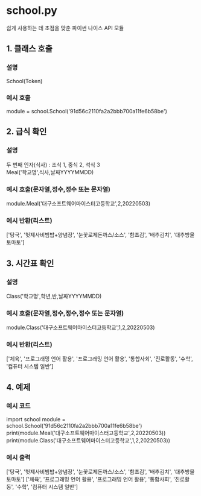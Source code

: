 # school.py
쉽게 사용하는 데 초점을 맞춘 파이썬 나이스 API 모듈

## 1. 클래스 호출
### 설명
School(Token)
### 예시 호출
module = school.School('91d56c2110fa2a2bbb700a11fe6b58be')

## 2. 급식 확인
### 설명
두 번째 인자(식사) : 조식 1, 중식 2, 석식 3</br>
Meal('학교명',식사,날짜YYYYMMDD)
### 예시 호출(문자열,정수,정수 또는 문자열)
module.Meal('대구소프트웨어마이스터고등학교',2,20220503)
### 예시 반환(리스트)
['탕국', '헛제사비빔밥+양념장', '눈꽃로제돈까스/소스', '함초김', '배추김치', '대추방울토마토']

## 3. 시간표 확인
### 설명
Class('학교명',학년,반,날짜YYYYMMDD)
### 예시 호출(문자열,정수,정수,정수 또는 문자열)
module.Class('대구소프트웨어마이스터고등학교',1,2,20220503)
### 예시 반환(리스트)
['체육', '프로그래밍 언어 활용', '프로그래밍 언어 활용', '통합사회', '진로활동', '수학', '컴퓨터 시스템 일반']

## 4. 예제
### 예시 코드
import school
module = school.School('91d56c2110fa2a2bbb700a11fe6b58be')
print(module.Meal('대구소프트웨어마이스터고등학교',2,20220503))
print(module.Class('대구소프트웨어마이스터고등학교',1,2,20220503))
### 예시 출력
['탕국', '헛제사비빔밥+양념장', '눈꽃로제돈까스/소스', '함초김', '배추김치', '대추방울토마토']
['체육', '프로그래밍 언어 활용', '프로그래밍 언어 활용', '통합사회', '진로활동', '수학', '컴퓨터 시스템 일반']
